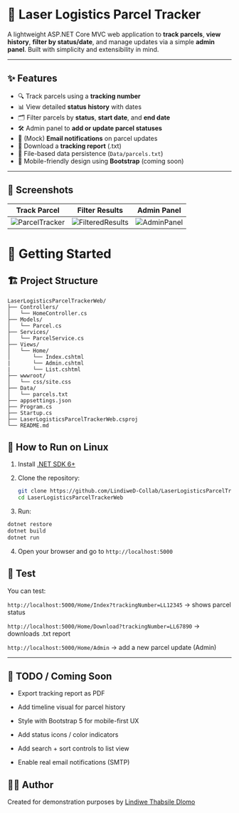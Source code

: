 # 🚚 Laser Logistics Parcel Tracker

A lightweight ASP.NET Core MVC web application to **track parcels**, **view history**, **filter by status/date**, and manage updates via a simple **admin panel**. Built with simplicity and extensibility in mind.


---

## ✨ Features

- 🔍 Track parcels using a **tracking number**
- 📊 View detailed **status history** with dates
- 🗂 Filter parcels by **status**, **start date**, and **end date**
- 🛠 Admin panel to **add or update parcel statuses**
- 📨 (Mock) **Email notifications** on parcel updates
- 📄 Download a **tracking report** (.txt)
- 💾 File-based data persistence (`Data/parcels.txt`)
- 📱 Mobile-friendly design using **Bootstrap** (coming soon)

---

## 📸 Screenshots

| Track Parcel | Filter Results | Admin Panel |
|--------------|----------------|-------------|
| ![ParcelTracker](https://github.com/user-attachments/assets/c5944009-10d0-4798-84b0-bc6f5a2c6068) | ![FilteredResults](https://github.com/user-attachments/assets/bbbdb6a6-f135-4d73-9dd7-61c8f17d0aa7) | ![AdminPanel](https://github.com/user-attachments/assets/63aca8a6-6c0c-49c8-95e0-ac2afd1e2421)|


# 🚀 Getting Started

## 🏗 Project Structure

```
LaserLogisticsParcelTrackerWeb/
├── Controllers/
│   └── HomeController.cs
├── Models/
│   └── Parcel.cs
├── Services/
│   └── ParcelService.cs
├── Views/
│   └── Home/
│       └── Index.cshtml
|       └── Admin.cshtml
|       └── List.cshtml
├── wwwroot/
│   └── css/site.css
├── Data/
│   └── parcels.txt
├── appsettings.json
├── Program.cs
├── Startup.cs
├── LaserLogisticsParcelTrackerWeb.csproj
└── README.md

```

## 🏃 How to Run on Linux
1. Install [.NET SDK 6+](https://dotnet.microsoft.com/en-us/download/dotnet/6.0)
2. Clone the repository:

   ```bash
   git clone https://github.com/LindiweD-Collab/LaserLogisticsParcelTrackerWeb.git
   cd LaserLogisticsParcelTrackerWeb
   ```
3. Run:
```bash
dotnet restore
dotnet build
dotnet run
```
4. Open your browser and go to `http://localhost:5000`


## 🧪 Test

You can test:

`http://localhost:5000/Home/Index?trackingNumber=LL12345` → shows parcel status

`http://localhost:5000/Home/Download?trackingNumber=LL67890` → downloads .txt report

`http://localhost:5000/Home/Admin` → add a new parcel update (Admin)

---
## 📌 TODO / Coming Soon
 - Export tracking report as PDF

 - Add timeline visual for parcel history

 - Style with Bootstrap 5 for mobile-first UX

 - Add status icons / color indicators

 - Add search + sort controls to list view

 - Enable real email notifications (SMTP)



## 👨‍💻 Author

Created for demonstration purposes by [Lindiwe Thabsile Dlomo](https://github.com/LindiweD-Collab)

